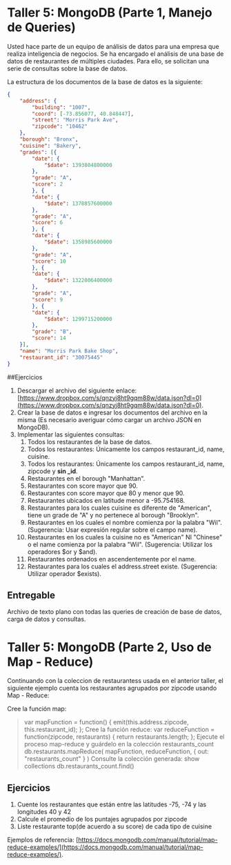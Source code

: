 # Taller 5: MongoDB (Parte 1, Manejo de Queries)
Usted hace parte de un equipo de análisis de datos para una empresa que realiza inteligencia de negocios. Se ha encargado el análisis de una base de datos de restaurantes de múltiples ciudades. Para ello, se solicitan una serie de consultas sobre la base de datos.

La estructura de los documentos de la base de datos es la siguiente:
```json
{
	"address": {
		"building": "1007",
		"coord": [-73.856077, 40.848447],
		"street": "Morris Park Ave",
		"zipcode": "10462"
	},
	"borough": "Bronx",
	"cuisine": "Bakery",
	"grades": [{
		"date": {
			"$date": 1393804800000
		},
		"grade": "A",
		"score": 2
		}, {
		"date": {
			"$date": 1378857600000
		},
		"grade": "A",
		"score": 6
		}, {
		"date": {
			"$date": 1358985600000
		},
		"grade": "A",
		"score": 10
		}, {
		"date": {
			"$date": 1322006400000
		},
		"grade": "A",
		"score": 9
		}, {
		"date": {
			"$date": 1299715200000
		},
		"grade": "B",
		"score": 14
	}],
	"name": "Morris Park Bake Shop",
	"restaurant_id": "30075445"
}
```

##Ejercicios
1. Descargar el archivo del siguiente enlace:  [https://www.dropbox.com/s/qnzyj8ht9gqm88w/data.json?dl=0](https://www.dropbox.com/s/qnzyj8ht9gqm88w/data.json?dl=0).
2. Crear la base de datos e ingresar los documentos del archivo en la misma (Es necesario averiguar cómo cargar un archivo JSON en MongoDB).
3. Implementar las siguientes consultas: 
	1. Todos los restaurantes de la base de datos.
	2. Todos los restaurantes: Únicamente los campos restaurant_id, name, cuisine.
	3. Todos los restaurantes: Únicamente los campos restaurant_id, name, zipcode y **sin _id**.
	4. Restaurantes en el borough "Manhattan".
	5. Restaurantes con score mayor que 90.
	6. Restaurantes con score mayor que 80 y menor que 90.
	7. Restaurantes ubicados en latitude menor a -95.754168.
	8. Restaurantes para los cuales cuisine es diferente de "American", tiene un grade de "A" y no pertenece al borough "Brooklyn".
	9. Restaurantes en los cuales el nombre comienza por la palabra "Wil". (Sugerencia: Usar expresión regular sobre el campo name).
	10. Restaurantes en los cuales la cuisine no es "American" NI "Chinese" o el name comienza por la palabra "Wil". (Sugerencia: Utilizar los operadores $or y $and).
	11. Restaurantes ordenados en ascendentemente por el name.
	12. Restaurantes para los cuales el address.street existe. (Sugerencia: Utilizar operador $exists).

## Entregable
Archivo de texto plano con todas las queries de creación de base de datos, carga de datos y consultas.

# Taller 5: MongoDB (Parte 2, Uso de Map - Reduce)
Continuando con la coleccion de restaurantess usada en el anterior taller, el siguiente ejemplo cuenta los restaurantes agrupados por zipcode usando Map - Reduce:

Cree la función map:
> var mapFunction = function() {
emit(this.address.zipcode, this.restaurant_id);
};
Cree la función reduce:
> var reduceFunction = function(zipcode, restaurants) {
return restaurants.length;
};
Ejecute el proceso map-reduce y guárdelo en la colección restaurants_count
> db.restaurants.mapReduce(
mapFunction,
reduceFunction,
{ out: "restaurants_count" }
)
Consulte la colección generada:
> show collections
> db.restaurants_count.find()

## Ejercicios
1. Cuente los restaurantes que están entre las latitudes -75, -74 y las longitudes 40 y 42
2. Calcule el promedio de los puntajes agrupados por zipcode
3. Liste restaurante top(de acuerdo a su score) de cada tipo de cuisine

Ejemplos de referencia: [https://docs.mongodb.com/manual/tutorial/map-reduce-examples/](https://docs.mongodb.com/manual/tutorial/map-reduce-examples/).
